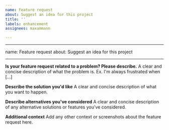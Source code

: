 ```yaml
---
name: Feature request
about: Suggest an idea for this project
title: ''
labels: enhancement
assignees: maxammann

---
```


---
name: Feature request
about: Suggest an idea for this project

---

<!--
Thanks for reporting issues back!

You can also use the Issue Template app to prefill most of the required information: https://apps.nextcloud.com/apps/issuetemplate
-->

**Is your feature request related to a problem? Please describe.**
A clear and concise description of what the problem is. Ex. I'm always frustrated when [...]

**Describe the solution you'd like**
A clear and concise description of what you want to happen.

**Describe alternatives you've considered**
A clear and concise description of any alternative solutions or features you've considered.

**Additional context**
Add any other context or screenshots about the feature request here.
